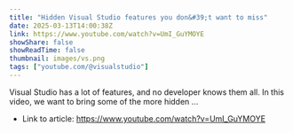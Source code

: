 ```yaml
---
title: "Hidden Visual Studio features you don&#39;t want to miss"
date: 2025-03-13T14:00:38Z
link: https://www.youtube.com/watch?v=UmI_GuYMOYE
showShare: false
showReadTime: false
thumbnail: images/vs.png
tags: ["youtube.com/@visualstudio"]
---
```

Visual Studio has a lot of features, and no developer knows them all. In this video, we want to bring some of the more hidden ...

- Link to article: https://www.youtube.com/watch?v=UmI_GuYMOYE